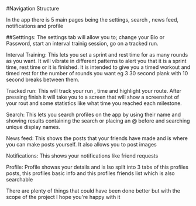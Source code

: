 #Navigation Structure

In the app there is 5 main pages being the settings, search , news feed, notifications and profile

##Setttings:
The settings tab will allow you to; change your Bio or Password, start an interval trainig session, go on a tracked run.

Interval Training:
This lets you set a sprint and rest time for as many rounds as you want. 
It will vibrate in different patterns to alert you that it is a sprint time, rest time or it is finished.
It is intended to give you a timed workout and timed rest for the number of rounds you want eg 3 30 second plank with 10 second breaks between them.

Tracked run:
This will track your run , time and highlight your route.
After pressing finish it will take you to a screen that will show a screenshot of your rout and some statistics like what time you reached each milestone.


Search:
This lets you search profiles on the app by using their name and showing results containing the search or placing an @ before and searching unique display names.

News feed:
This shows the posts that your friends have made and is where you can make posts yourself.
It also allows you to post images

Notifications:
This shows your notifications like friend requests

Profile:
Profile showas your details and is lso spilt into 3 tabs of this profiles posts, this profiles basic info and this profiles friends list which is also searchable


There are plenty of things that could have been done better but with the scope of the project I hope you're happy with it

